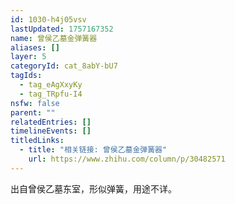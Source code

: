 ```yaml
---
id: 1030-h4j05vsv
lastUpdated: 1757167352
name: 曾侯乙墓金弹簧器
aliases: []
layer: 5
categoryId: cat_8abY-bU7
tagIds:
  - tag_eAgXxyKy
  - tag_TRpfu-I4
nsfw: false
parent: ""
relatedEntries: []
timelineEvents: []
titledLinks:
  - title: "相关链接: 曾侯乙墓金弹簧器"
    url: https://www.zhihu.com/column/p/30482571
---
```


出自曾侯乙墓东室，形似弹簧，用途不详。
